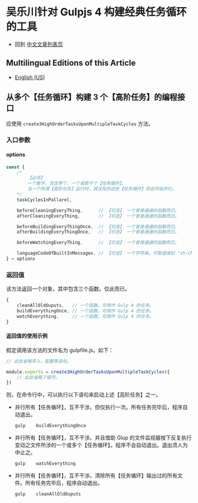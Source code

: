 # 吴乐川针对 Gulpjs 4 构建经典任务循环的工具

- 回到 [中文文章列表页](../../../ReadMe.zh-hans-CN.md)


## Multilingual Editions of this Article

- [English (US)](../en-US/api-create-3-high-order-tasks-upon-multiple-task-cycles.md)




## 从多个【任务循环】构建 3 个【高阶任务】的编程接口

应使用 `create3HighOrderTasksUponMultipleTaskCycles` 方法。

### 入口参数

#### options

```js
const {
    /*
        【必须】
        一个数字，包含零个、一个或若干个【任务循环】。
        当一个所谓【高阶任务】运行时，其涉及的这些【任务循环】将会开始并行。
    */
    taskCyclesInPallarel,

    beforeCleaningEveryThing,      // 【可选】 一个普普通通的函数而已。
    afterCleaningEveryThing,       // 【可选】 一个普普通通的函数而已。

    beforeBuildingEveryThingOnce,  // 【可选】 一个普普通通的函数而已。
    afterBuildingEveryThingOnce,   // 【可选】 一个普普通通的函数而已。

    beforeWatchingEveryThing,      // 【可选】 一个普普通通的函数而已。

    languageCodeOfBuiltInMessages, // 【可选】 一个字符串。可取值诸如 "zh-CN"、"zh-hans-CN" 和 "zh-cn" 等等。
} = options
```


### 返回值

该方法返回一个对象，其中包含三个函数。仅此而已。

```js
{
    cleanAllOldOuputs,   // 一个函数。可用作 Gulp 4 的任务。
    buildEverythingOnce, // 一个函数。可用作 Gulp 4 的任务。
    watchEverything,     // 一个函数。可用作 Gulp 4 的任务。
}
```

#### 返回值的使用示例

假定调用该方法的文件名为 gulpfile.js。如下：

```js
// 此处省略导入、配置等语句。

module.exports = create3HighOrderTasksUponMultipleTaskCycles({
    // 此处省略了细节。
})
```

则，在命令行中，可以执行以下语句来启动上述【高阶任务】之一。

-   并行所有【任务循环】，互不干涉。但仅执行一次。所有任务完毕后，程序自动退出。

    ```bash
    gulp    buildEverythingOnce
    ```

-   并行所有【任务循环】，互不干涉。并且借助 Glup 的文件监视器按下反复执行变动之文件所涉的一个或多个【任务循环】。程序不会自动退出。退出须人为中止之。

    ```bash
    gulp    watchEverything
    ```

-   并行所有【任务循环】，互不干涉。清除所有【任务循环】输出过的所有文件。所有任务完毕后，程序自动退出。

    ```bash
    gulp    cleanAllOldOuputs
    ```
